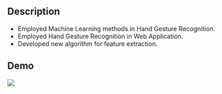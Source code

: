 ## Description
- Employed Machine Learning methods in Hand Gesture Recognition.
- Employed Hand Gesture Recognition in Web Application.
- Developed new algorithm for feature extraction.
## Demo
![](https://github.com/zepsgit/hand_gesture_recognition/tree/master/img/1.gif)
